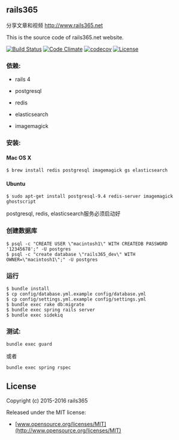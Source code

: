 ## rails365

分享文章和视频 http://www.rails365.net

This is the source code of rails365.net website.

[![Build Status](https://travis-ci.org/yinsigan/rails365.svg?branch=master)](https://travis-ci.org/yinsigan/rails365) [![Code Climate](https://codeclimate.com/github/yinsigan/rails365/badges/gpa.svg)](https://codeclimate.com/github/yinsigan/rails365) [![codecov](https://codecov.io/gh/yinsigan/rails365/branch/master/graph/badge.svg)](https://codecov.io/gh/yinsigan/rails365) [![License](http://img.shields.io/badge/license-MIT-green.svg?style=flat)](https://github.com/yinsigan/rails365/blob/master/LICENSE)

### 依赖:

* rails 4

* postgresql

* redis

* elasticsearch

* imagemagick

### 安装:

#### Mac OS X

```
$ brew install redis postgresql imagemagick gs elasticsearch
```

#### Ubuntu

```
$ sudo apt-get install postgresql-9.4 redis-server imagemagick ghostscript
```

postgresql, redis, elasticsearch服务必须启动好

### 创建数据库

```
$ psql -c "CREATE USER \"macintosh1\" WITH CREATEDB PASSWORD '12345678';" -U postgres
$ psql -c "create database \"rails365_dev\" WITH OWNER=\"macintosh1\";" -U postgres
```

### 运行

```
$ bundle install
$ cp config/database.yml.example config/database.yml
$ cp config/settings.yml.example config/settings.yml
$ bundle exec rake db:migrate
$ bundle exec spring rails server
$ bundle exec sidekiq
```

### 测试:

```
bundle exec guard
```

或者

```
bundle exec spring rspec
```

## License

Copyright (c) 2015-2016 rails365

Released under the MIT license:

* [www.opensource.org/licenses/MIT](http://www.opensource.org/licenses/MIT)

